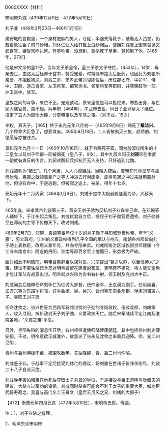 D000XXXX【材料】



宋明帝刘彧（439年12月9日－472年5月10日）

刘子业（449年2月25日－466年1月1日）

建安城的宫殿里，一个身材肥胖的男人，仓促，半途失落鞋子，跛著走入西堂，仍戴着象征臣子的乌纱帽。刘休仁让人给其戴上白纱帽后，便拥刘彧登上御座召见文武百官，接受欢呼礼拜。登基称帝。没想到，竟杀死了皇帝。竟轮到了他。【465年，27岁】

他是宋文帝的皇11子。当年太子杀皇帝，皇三子杀太子夺位，（453年），14岁，母亲去世，由路太后抚养于宫中，特受宠爱，时常侍奉路太后医药，也因此为刘骏所亲爱，不招致猜忌。刘彧三哥、宋孝武帝刘骏即位后，历任郡太守、中护军、侍中、卫尉、游击将军、左卫将军、都官尚书、领军将军等职衔，并获赐鼓吹一部。护卫宫中，禁军。

皇族之间的斗争，来位不正，宠宠欲动。原来皇位是可以抢过来。寒族出身，与世家大族官员，瞧不起。两年前（464年），孝武帝去世，同日子业以皇太子继位。指定了五人为顾命大臣，分掌朝事以及军旅之事。（刘子业，15岁）

专权，真天子。【465】终于永光元年八月初一（465年9月6日）赐死了**戴法兴**。几个顾命大臣急了，想要谋废。465年9月18日，二人皆被夷灭三族，颜师伯、刘德愿等亦被诛杀。

景和元年九月十一日（465年10月16日），就下令赐死子鸾，同为殷淑仪所生的十二皇女以及刘子师都一同被赐死（皇八子，9岁）。其中九叔义阳王**刘昶**早在孝武一朝就有谋反的传言。刘昶试图起兵抵抗但无人支持，只好逃到北魏。

刘彧被称为“猪王”。几个月里，人人心惊胆战。当晚入夜后，废帝在竹林堂前与巫师射鬼，寿寂之就领着姜产之等人冲进去行刺废帝，废帝见寂之冲过来就用箭射他，但没有命中，于是逃跑，但被寂之追上，被杀，得年十七岁。

泰始元年十二月丙寅（466年1月9日），刘彧于宫中太极前殿登基为帝，大赦天下。

465年底，宋孝武帝刘骏第三子、晋安王刘子勋为反抗刘子业谋害己命，在邓琬等人辅佐下，于江州起兵叛乱。刘彧弑君自立后，授侄子刘子勋官爵遭拒。刘子勋甚至在邓琬的主导下传檄天下，改讨刘彧。

466年2月7日，邓琬、袁𫖮等奉年仅十岁的刘子勋于寻阳城登极称帝，年号“义嘉”，另立政府。江州的义嘉政权得到几乎全国的承认与响应，南朝各州郡皆向刘子勋上表称臣，改用义嘉年号，并向寻阳奉贡。刘彧所统治区域仅限京师建康（今江苏省南京市）附近的丹阳、淮南等郡百余里土地而已，形势极为严峻。

面对如此不利情形，明帝召集群臣以谋对策，兴宗提出“镇之以静，以至信待人”之策，建议不要诛杀起兵反对明帝者留在建康的家属，表明罪不相及，待人情安定后才能让军队有战意出讨。明帝就以兴宗为尚书右仆射，领卫尉及兖州大中正。

刘彧闻变后随即任命刘休仁为征讨大都督，统帅全军，王玄谟为副手。任用吴喜、江方兴等为东路军将领，讨平会稽、吴、吴兴、晋州等东南各州郡，俘虏刘骏第六子、寻阳王刘子房

任命沈攸之、张兴世等为西路军将领讨伐刘子勋的寻阳政权，击败袁𫖮、刘胡等人，攻入寻阳，捕斩敌对天子刘子勋，义嘉政权灭亡。随后宋军陆续平定江南及淮南各地，“义嘉之难”平息。

另外，寻阳失陷的消息传开后，各州相继遣使归降建康朝廷，其中包括徐州刺史薛安都。不过，明帝意欲示威淮外，故意派了张永及沈攸之率重兵迎降。徐、兖二州沦陷；

青州与冀州待援不至，被围攻数年，先后降魏，青、冀二州也沦陷。

刘彧鉴于此，于战事平定后接受刘休仁的建议，将刘骏在世诸子皆诛杀殆尽，刘骏二十八子自此灭绝。

刘彧晚年害怕诸弟在他死后夺取太子刘昱的皇位，于是接受幸臣王道隆与阮佃夫的建议，大杀立过军功的诸弟。刘彧同时杀害可能会不利于太子的重要大臣，如功臣武将寿寂之、吴喜与高门名士王景文（皇后王贞风之兄、刘彧的大舅子）

【472】泰豫元年四月己亥（472年5月10日），宋明帝去世。奇迹。



注：1、刘子业杀之有理。

2、毛泽东评宋明帝



